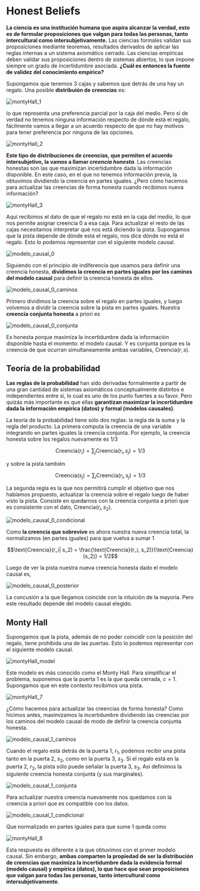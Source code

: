# Honest Beliefs

**La ciencia es una institución humana que aspira alcanzar la verdad, esto es de formular proposiciones que valgan para todas las personas, tanto intercultural como intersubjetivamente.**
Las ciencias formales validan sus proposiciones mediante teoremas, resultados derivados de aplicar las reglas internas a un sistema axiomático cerrado.
Las ciencias empíricas deben validar sus proposiciones dentro de sistemas abiertos, lo que impone siempre un grado de incertidumbre asociada.
**¿Cuál es entonces la fuente de validez del conocimiento empírico?**

Supongamos que tenemos 3 cajas y sabemos que detrás de una hay un regalo.
Una posible **distribuión de creencias** es:

![montyHall_1](./figures/montyHall_1.png)

lo que representa una preferencia parcial por la caja del medio.
Pero si de verdad no tenemos ninguna información respecto de dónde está el regalo, fácilmente vamos a llegar a un acuerdo respecto de que no hay motivos para tener preferencia por ninguna de las opciones.

![montyHall_2](./figures/montyHall_2.png)

**Este tipo de distribuciones de creencias, que permiten el acuerdo intersubjetivo, la vamos a llamar _creencia honesta_**.
Las creencias honestas son las que maximizan incertidumbre dada la información disponible.
En este caso, en el que no tenemos información previa, la obtuvimos dividiendo la creencia en partes iguales.
¿Pero cómo hacemos para actualizar las creencias de forma honesta cuando recibimos nueva información?

![montyHall_3](./figures/montyHall_3.png)

Aquí recibimos el dato de que el regalo no está en la caja del medio, lo que nos permite asignar creencia 0 a esa caja.
Para actualizar el resto de las cajas necesitamos interpretar qué nos está diciendo la pista.
Supongamos que la pista depende de dónde está el regalo, nos dice dónde no está el regalo.
Esto lo podemos representar con el siguiente modelo causal.

![modelo_causal_0](./figures/modelo_causal_0.png)

Siguiendo con el principio de indiferencia que usamos para definir una creencia honesta, **dividimos la creencia en partes iguales por los caminos del modelo causal** para definir la creencia honesta de ellos.

![modelo_causal_0_caminos](./figures/modelo_causal_0_caminos.png)

Primero dividimos la creencia sobre el regalo en partes iguales, y luego volvemos a dividir la creencia sobre la pista en partes iguales.
Nuestra **creencia conjunta honesta** a priori es

![modelo_causal_0_conjunta](./figures/modelo_causal_0_conjunta.png)

Es honesta porque maximiza la incertidumbre dada la información disponible hasta el momento: el modelo causal.
Y es conjunta porque es la creencia de que ocurran simultaneamente ambas variables, $\text{Creencia}(r,s)$.

## Teoría de la probabilidad

**Las reglas de la probabilidad** han sido derivadas formalmente a partir de una gran cantidad de sistemas axiomáticos conceptualmente distintos e independientes entre si, lo cual es uno de los punto fuertes a su favor.
Pero quizás más importante es que ellas **garantizan maximizar la incertidumbre dada la información empírica (datos) y formal (modelos causales)**.

La teoría de la probabilidad tiene sólo dos reglas: la regla de la suma y la regla del producto.
La primera computa la creencia de una variable integrando en partes iguales la creencia conjunta.
Por ejemplo, la creencia honesta sobre los regalos nuevamente es 1/3

$$\text{Creencia}(r_i) = \sum_j \text{Creencia}(r_i, s_j) = 1/3$$

y sobre la pista también

$$\text{Creencia}(s_j) = \sum_i \text{Creencia}(r_i, s_j) = 1/3$$

La segunda regla es la que nos permitirá cumplir el objetivo que nos habíamos propuesto, actualizar la creencia sobre el regalo luego de haber visto la pista.
Consiste en quedarnos con la creencia conjunta a priori que es consistente con el dato, $\text{Creencia}(r_i, s_2)$.

![modelo_causal_0_condicional](./figures/modelo_causal_0_condicional.png)

Como **la creencia que sobrevive** es ahora nuestra nueva creencia total, la normalizamos (en partes iguales) para que vuelva a sumar 1

$$\text{Creencia}(r_i| s_2) = \frac{\text{Creencia}(r_i, s_2)}{\text{Creencia}(s_2)} = 1/2$$

Luego de ver la pista nuestra nueva creencia honesta dado el modelo causal es, 

![modelo_causal_0_posterior](./figures/modelo_causal_0_posterior.png)

La concusión a la que llegamos coincide con la intuición de la mayoría.
Pero este resultado depende del modelo causal elegido.

## Monty Hall

Supongamos que la pista, además de no poder coincidir con la posición del regalo, tiene prohibida una de las puertas.
Esto lo podemos representar con el siguiente modelo causal.

![montyHall_model](./figures/montyHall_model.png)

Este modelo es más conocido como el Monty Hall.
Para simplificar el problema, suponemos que la puerta 1 es la que queda cerrada, $c=1$.
Supongamos que en este contexto recibimos una pista.

![montyHall_7](./figures/montyHall_7.png)

¿Cómo hacemos para actualizar las creencias de forma honesta?
Como hicimos antes, maximizamos la incertidumbre dividiendo las creencias por los caminos del modelo causal de modo de definir la creencia conjunta honesta.

![modelo_causal_1_caminos](./figures/modelo_causal_1_caminos.png)

Cuando el regalo está detrás de la puerta 1, $r_1$, podemos recibir una pista tanto en la puerta 2, $s_2$, como en la puerta 3, $s_3$.
Si el regalo está en la puerta 2, $r_2$, la pista sólo puede señalar la puerta 3, $s_3$.
Así definimos la siguiente creencia honesta conjunta (y sus marginales).

![modelo_causal_1_conjunta](./figures/modelo_causal_1_conjunta.png)

Para actualizar nuestra creencia nuevamente nos quedamos con la creencia a priori que es compatible con los datos.

![modelo_causal_1_condicional](./figures/modelo_causal_1_condicional.png)

Que normalizado en partes iguales para que sume 1 queda como

![montyHall_8](./figures/montyHall_8.png)

Esta respuesta es diferente a la que obtuvimos con el primer modelo causal.
Sin embargo, **ambas comparten la propiedad de ser la distribución de creencias que maximiza la incertidumbre dada la evidencia formal (modelo causal) y empírica (datos), lo que hace que sean proposiciones que valgan para todas las personas, tanto intercultural como intersubjetivamente**.









































































